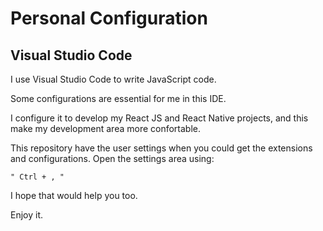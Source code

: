 # Personal Configuration
## Visual Studio Code
I use Visual Studio Code to write JavaScript code.

Some configurations are essential for me in this IDE.

I configure it to develop my React JS and React Native projects, and this make my development area more confortable.

This repository have the user settings when you could get the extensions and configurations. Open the settings area using:

```
" Ctrl + , "
```

I hope that would help you too.

Enjoy it.
